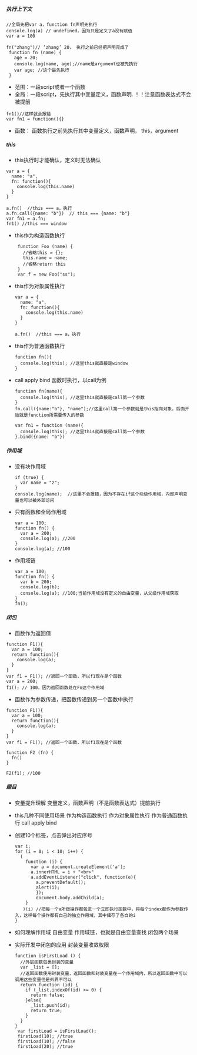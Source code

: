 ##### 执行上下文

```
//全局先把var a，function fn声明先执行
console.log(a) // undefined，因为只是定义了a没有赋值
var a = 100

fn("zhang")// ‘zhang’ 20， 执行之前已经把声明完成了
 function fn (name) {
   age = 20;
   console.log(name, age);//name是argument也被先执行
   var age; //这个最先执行
 }
```
- 范围：一段script或者一个函数
- 全局：一段script，先执行其中变量定义，函数声明. ！！注意函数表达式不会被提前

```
fn1()//这样就会报错
var fn1 = function(){}
```
- 函数： 函数执行之前先执行其中变量定义，函数声明， this，argument

##### this
- this执行时才能确认，定义时无法确认

```
var a = {
  name: "a",
  fn: function(){
    console.log(this.name)
  }
}

a.fn()  //this === a，执行
a.fn.call({name: "b"})  // this === {name: "b"}
var fn1 = a.fn;
fn1() //this === window
```
- this作为构造函数执行
  ```
   function Foo (name) {
     //省略this = {};
     this.name = name;
     //省略return this
   }
   var f = new Foo("ss");
  ```
- this作为对象属性执行
  ```
  var a = {
    name: "a",
    fn: function(){
      console.log(this.name)
    }
  }

  a.fn()  //this === a，执行
  ```
- this作为普通函数执行

  ```
  function fn(){
    console.log(this); //这里this就直接是window
  }
  ```
- call apply bind 函数时执行，以call为例

  ```
  function fn(name){
    console.log(this); //这里this就直接是call第一个参数
  }
  fn.call({name:"b"}, "name");//这里call第一个参数就是this指向对象，后面开始就是function所需要传入的参数

  var fn1 = function (name){
    console.log(this); //这里this就直接是call第一个参数
  }.bind({name: "b"})
  ```

##### 作用域
- 没有块作用域
  ```
  if (true) {
    var name = "z";
  }
  console.log(name);  //这里不会报错，因为不存在if这个块级作用域，内部声明变量也可以被外部访问
  ```
- 只有函数和全局作用域
  ```
  var a = 100;
  function fn() {
    var a = 200;
    console.log(a); //200
  }
  console.log(a); //100
  ```
- 作用域链

  ```
  var a = 100;
  function fn() {
    var b = 200;
    console.log(b);
    console.log(a); //100;当前作用域没有定义的自由变量，从父级作用域获取
  }
  fn();
  ```

##### 闭包
- 函数作为返回值

```
function F1(){
  var a = 100;
  return function(){
    console.log(a);
  }
}
var f1 = F1(); //返回一个函数，所以f1现在是个函数
var a = 200;
f1(); // 100，因为返回函数处在Fn这个作用域
```

- 函数作为参数传递，把函数传递到另一个函数中执行

```
function F1(){
  var a = 100;
  return function(){
    console.log(a);
  }
}
var f1 = F1(); //返回一个函数，所以f1现在是个函数

function F2 (fn) {
  fn()
}

F2(f1); //100
```
##### 题目
- 变量提升理解
  变量定义，函数声明（不是函数表达式）提前执行
- this几种不同使用场景
  作为构造函数执行
  作为对象属性执行
  作为普通函数执行
  call apply bind
- 创建10个<a>标签，点击弹出对应序号

  ```
  var i;
  for (i = 0; i < 10; i++) {
    (
      function (i) {
        var a = document.createElement('a');
        a.innerHTML = i + "<br>"
        a.addEventListener("click", function(e){
          a.preventDefault();
          alert(i);
          });
          document.body.addChild(a);
      }
     )(i) //把每一个a所做操作都包进一个立即执行函数中，将每个index都作为参数传入，这样每个操作都有自己的独立作用域，其中储存了各自的i
  }
  ```
- 如何理解作用域
  自由变量
  作用域链，也就是自由变量查找
  闭包两个场景

- 实际开发中闭包的应用
  封装变量收敛权限

  ```
  function isFirstLoad () {
    //外层函数包裹封装的变量
    var _list = [];
    //返回函数使用封装变量，返回函数和封装变量在一个作用域内，所以返回函数中可以调用这些变量但是外界不可以
    return function (id) {
      if (_list.indexOf(id) >= 0) {
        return false;
      }else{
        _list.push(id);
        return true;
      }
    }
  }
   var firstLoad = isFirstLoad();
   firstLoad(10); //true
   firstLoad(10); //false
   firstLoad(20); //true
  ```
